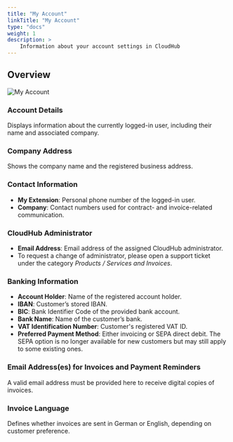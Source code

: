 ```yaml
---
title: "My Account"
linkTitle: "My Account"
type: "docs"
weight: 1
description: >
    Information about your account settings in CloudHub
---
```


## Overview

![My Account](../img/my-account/my-account-overview.png)

### Account Details

Displays information about the currently logged-in user, including their name and associated company.

### Company Address

Shows the company name and the registered business address.

### Contact Information

- **My Extension**: Personal phone number of the logged-in user.
- **Company**: Contact numbers used for contract- and invoice-related communication.

### CloudHub Administrator

- **Email Address**: Email address of the assigned CloudHub administrator.
- To request a change of administrator, please open a support ticket under the category *Products / Services and Invoices*.

### Banking Information

- **Account Holder**: Name of the registered account holder.
- **IBAN**: Customer’s stored IBAN.
- **BIC**: Bank Identifier Code of the provided bank account.
- **Bank Name**: Name of the customer’s bank.
- **VAT Identification Number**: Customer's registered VAT ID.
- **Preferred Payment Method**: Either invoicing or SEPA direct debit. The SEPA option is no longer available for new customers but may still apply to some existing ones.

### Email Address(es) for Invoices and Payment Reminders

A valid email address must be provided here to receive digital copies of invoices.

### Invoice Language

Defines whether invoices are sent in German or English, depending on customer preference.
